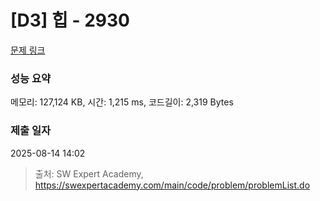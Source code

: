 # [D3] 힙 - 2930 

[문제 링크](https://swexpertacademy.com/main/code/problem/problemDetail.do?contestProbId=AV-Tj7ya3jYDFAXr) 

### 성능 요약

메모리: 127,124 KB, 시간: 1,215 ms, 코드길이: 2,319 Bytes

### 제출 일자

2025-08-14 14:02



> 출처: SW Expert Academy, https://swexpertacademy.com/main/code/problem/problemList.do